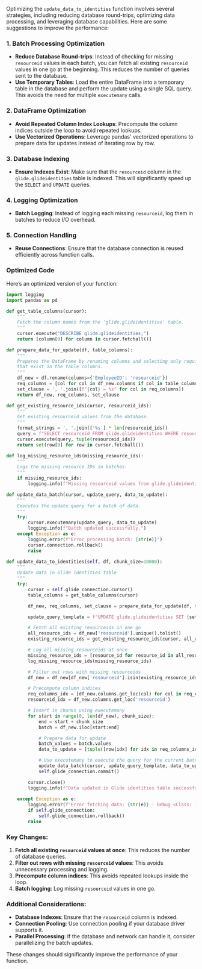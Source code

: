 Optimizing the `update_data_to_identities` function involves several strategies, including reducing database round-trips, optimizing data processing, and leveraging database capabilities. Here are some suggestions to improve the performance:

### 1. **Batch Processing Optimization**
   - **Reduce Database Round-trips**: Instead of checking for missing `resourceid` values in each batch, you can fetch all existing `resourceid` values in one go at the beginning. This reduces the number of queries sent to the database.
   - **Use Temporary Tables**: Load the entire DataFrame into a temporary table in the database and perform the update using a single SQL query. This avoids the need for multiple `executemany` calls.

### 2. **DataFrame Optimization**
   - **Avoid Repeated Column Index Lookups**: Precompute the column indices outside the loop to avoid repeated lookups.
   - **Use Vectorized Operations**: Leverage pandas' vectorized operations to prepare data for updates instead of iterating row by row.

### 3. **Database Indexing**
   - **Ensure Indexes Exist**: Make sure that the `resourceid` column in the `glide.glideidentities` table is indexed. This will significantly speed up the `SELECT` and `UPDATE` queries.

### 4. **Logging Optimization**
   - **Batch Logging**: Instead of logging each missing `resourceid`, log them in batches to reduce I/O overhead.

### 5. **Connection Handling**
   - **Reuse Connections**: Ensure that the database connection is reused efficiently across function calls.

### Optimized Code

Here’s an optimized version of your function:

```python
import logging
import pandas as pd

def get_table_columns(cursor):
    """
    Fetch the column names from the 'glide.glideidentities' table.
    """
    cursor.execute("DESCRIBE glide.glideidentities;")
    return [column[0] for column in cursor.fetchall()]

def prepare_data_for_update(df, table_columns):
    """
    Prepares the DataFrame by renaming columns and selecting only required ones
    that exist in the table columns.
    """
    df_new = df.rename(columns={'EmployeeID': 'resourceid'})
    req_columns = [col for col in df_new.columns if col in table_columns]
    set_clause = ', '.join([f"{col} = %s" for col in req_columns])
    return df_new, req_columns, set_clause

def get_existing_resource_ids(cursor, resourceid_ids):
    """
    Get existing resourceid values from the database.
    """
    format_strings = ', '.join(['%s'] * len(resourceid_ids))
    query = f"SELECT resourceid FROM glide.glideidentities WHERE resourceid IN ({format_strings})"
    cursor.execute(query, tuple(resourceid_ids))
    return set(row[0] for row in cursor.fetchall())

def log_missing_resource_ids(missing_resource_ids):
    """
    Logs the missing resource IDs in batches.
    """
    if missing_resource_ids:
        logging.info(f"Missing resourceid values from glide.glideidentities: {missing_resource_ids}")

def update_data_batch(cursor, update_query, data_to_update):
    """
    Executes the update query for a batch of data.
    """
    try:
        cursor.executemany(update_query, data_to_update)
        logging.info(f"Batch updated successfully.")
    except Exception as e:
        logging.error(f"Error processing batch: {str(e)}")
        cursor.connection.rollback()
        raise

def update_data_to_identities(self, df, chunk_size=10000):
    """
    Update data in Glide identities table
    """
    try:
        cursor = self.glide_connection.cursor()
        table_columns = get_table_columns(cursor)

        df_new, req_columns, set_clause = prepare_data_for_update(df, table_columns)

        update_query_template = f"UPDATE glide.glideidentities SET {set_clause} WHERE resourceid = %s"

        # Fetch all existing resourceids in one go
        all_resource_ids = df_new['resourceid'].unique().tolist()
        existing_resource_ids = get_existing_resource_ids(cursor, all_resource_ids)

        # Log all missing resourceids at once
        missing_resource_ids = [resource_id for resource_id in all_resource_ids if resource_id not in existing_resource_ids]
        log_missing_resource_ids(missing_resource_ids)

        # Filter out rows with missing resourceids
        df_new = df_new[df_new['resourceid'].isin(existing_resource_ids)]

        # Precompute column indices
        req_columns_idx = [df_new.columns.get_loc(col) for col in req_columns]
        resourceid_idx = df_new.columns.get_loc('resourceid')

        # Insert in chunks using executemany
        for start in range(0, len(df_new), chunk_size):
            end = start + chunk_size
            batch = df_new.iloc[start:end]

            # Prepare data for update
            batch_values = batch.values
            data_to_update = [tuple([row[idx] for idx in req_columns_idx] + [row[resourceid_idx]]) for row in batch_values]

            # Use executemany to execute the query for the current batch
            update_data_batch(cursor, update_query_template, data_to_update)
            self.glide_connection.commit()

        cursor.close()
        logging.info(f"Data updated in Glide identities table successfully for {len(df_new)} records.")
    
    except Exception as e:
        logging.error(f"Error fetching data: {str(e)} - Debug <Class: IAM DataExport | Method: update_data_to_identities()>")
        if self.glide_connection:
            self.glide_connection.rollback()
        raise
```

### Key Changes:
1. **Fetch all existing `resourceid` values at once**: This reduces the number of database queries.
2. **Filter out rows with missing `resourceid` values**: This avoids unnecessary processing and logging.
3. **Precompute column indices**: This avoids repeated lookups inside the loop.
4. **Batch logging**: Log missing `resourceid` values in one go.

### Additional Considerations:
- **Database Indexes**: Ensure that the `resourceid` column is indexed.
- **Connection Pooling**: Use connection pooling if your database driver supports it.
- **Parallel Processing**: If the database and network can handle it, consider parallelizing the batch updates.

These changes should significantly improve the performance of your function.